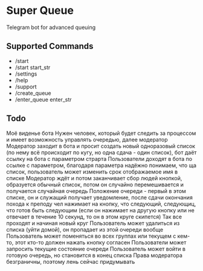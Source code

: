 # Super Queue

Telegram bot for advanced queuing

## Supported Commands

* /start
* /start start_str
* /settings
* /help
* /support
* /create_queue
* /enter_queue enter_str

## Todo

Моё виденье бота
Нужен человек, который будет следить за процессом и имеет возможность управлять очередью, далее модератор
Модератор заходит в бота и просит создать новый одноразовый список (по нему всё происходит по кугу, но одна сдача - один список), бот даёт ссылку на бота с параметром страрта
Пользователи доходят в бота по ссылке с параметром, благодаря параметра надёжно понимаем, что ща список, пользователь может изменить срок отображаемое имя в списке
Модератор ждёт и потом заканчивает сбор людей кнопкой, образуется обычный список, потом он случайно перемешивается и получается случайная очередь
Положение очереди - первый в этом списке, он и служащий получает уведомление, после сдачи окончания похода к преподу чел нажимает на кнопку, что следующий, следующиц, что готов быть следующим (если он нажимает на другую кнопку или не отвечает в течение 10 секунд, то он в этом круге скипется)
Так все проходят и начиная новый круг
Пользователь может удалиться из списка (уйти домой), он пропадает из этой очереди вообще
Пользователь может поменяться во всех группах или текущем с кем-то, этот кто-то должен нажать кнопку согласен
Пользователи может запросить текущие состояние очереди
Пользователь может войти в готовую очередь, но становится в конец списка
Права модератора безграничны, поэтому лень сейчас придумывать
